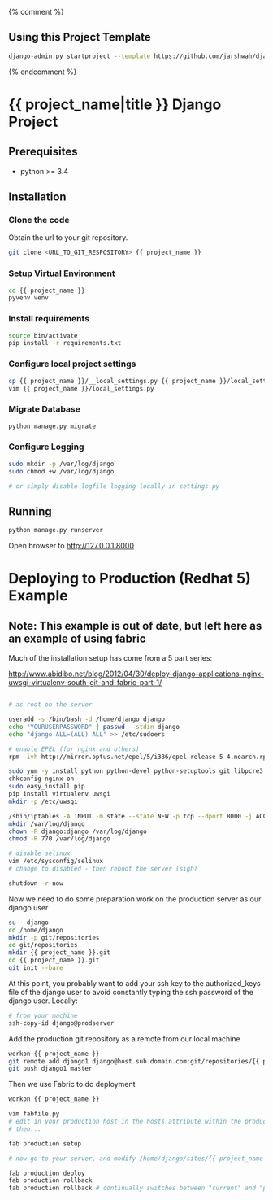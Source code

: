 {% comment %}

## Using this Project Template ##

```bash
django-admin.py startproject --template https://github.com/jarshwah/django-project-skel/zipball/master --extension py,md,conf,ini,html YOURPROJECTNAME
```

{% endcomment %}

# {{ project_name|title }} Django Project #

## Prerequisites ##

- python >= 3.4

## Installation ##

### Clone the code ###
Obtain the url to your git repository.

```bash
git clone <URL_TO_GIT_RESPOSITORY> {{ project_name }}
```

### Setup Virtual Environment

```bash
cd {{ project_name }}
pyvenv venv
```

### Install requirements ###
```bash
source bin/activate
pip install -r requirements.txt
```

### Configure local project settings ###
```bash
cp {{ project_name }}/__local_settings.py {{ project_name }}/local_settings.py
vim {{ project_name }}/local_settings.py
```

### Migrate Database ###
```bash
python manage.py migrate
```

### Configure Logging ###
```bash
sudo mkdir -p /var/log/django
sudo chmod +w /var/log/django

# or simply disable logfile logging locally in settings.py
```

## Running ##
```bash
python manage.py runserver
```

Open browser to http://127.0.0.1:8000

# Deploying to Production (Redhat 5) Example #

## Note: This example is out of date, but left here as an example of using fabric

Much of the installation setup has come from a 5 part series:

http://www.abidibo.net/blog/2012/04/30/deploy-django-applications-nginx-uwsgi-virtualenv-south-git-and-fabric-part-1/

```bash

# as root on the server

useradd -s /bin/bash -d /home/django django
echo "YOURUSERPASSWORD" | passwd --stdin django
echo "django ALL=(ALL) ALL" >> /etc/sudoers

# enable EPEL (for nginx and others)
rpm -ivh http://mirror.optus.net/epel/5/i386/epel-release-5-4.noarch.rpm

sudo yum -y install python python-devel python-setuptools git libpcre3 libpcre3-dev nginx gcc
chkconfig nginx on
sudo easy_install pip
pip install virtualenv uwsgi
mkdir -p /etc/uwsgi

/sbin/iptables -A INPUT -m state --state NEW -p tcp --dport 8000 -j ACCEPT
mkdir /var/log/django
chown -R django:django /var/log/django
chmod -R 770 /var/log/django

# disable selinux
vim /etc/sysconfig/selinux
# change to disabled - then reboot the server (sigh)

shutdown -r now
```

Now we need to do some preparation work on the production server as our django user

```bash
su - django
cd /home/django
mkdir -p git/repositories
cd git/repositories
mkdir {{ project_name }}.git
cd {{ project_name }}.git
git init --bare
```

At this point, you probably want to add your ssh key to the authorized_keys file of the django user to avoid
constantly typing the ssh password of the django user. Locally:

```bash
# from your machine
ssh-copy-id django@prodserver
```

Add the production git repository as a remote from our local machine

```bash
workon {{ project_name }}
git remote add django1 django@host.sub.domain.com:git/repositories/{{ project_name }}.git
git push django1 master
```

Then we use Fabric to do deployment

```bash
workon {{ project_name }}

vim fabfile.py
# edit in your production host in the hosts attribute within the production() function
# then...

fab production setup

# now go to your server, and modify /home/django/sites/{{ project_name }}/local_settings.py with production settings

fab production deploy
fab production rollback
fab production rollback # continually switches between "current" and "previous" releases

```
